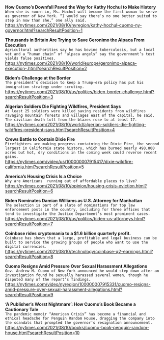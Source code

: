 **How Cuomo’s Downfall Paved the Way for Kathy Hochul to Make History**\
`When she is sworn in, Ms. Hochul will become the first woman to serve as governor of New York. “I would say there’s no one better suited to step in now than she,” one ally said.`\
https://nytimes.com/2021/08/10/nyregion/kathy-hochul-cuomo-ny-governor.html?searchResultPosition=1

**Thousands in Britain Are Trying to Save Geronimo the Alpaca From Execution**\
`Agricultural authorities say he has bovine tuberculosis, but a local vet and a “human chain” of “alpaca angels” say the government’s test yields false positives.`\
https://nytimes.com/2021/08/10/world/europe/geronimo-alpaca-execution-.html?searchResultPosition=2

**Biden’s Challenge at the Border**\
`The president’s decision to keep a Trump-era policy has put his immigration strategy under scrutiny.`\
https://nytimes.com/2021/08/10/us/politics/biden-border-challenge.html?searchResultPosition=3

**Algerian Soldiers Die Fighting Wildfires, President Says**\
`At least 25 soldiers were killed saving residents from wildfires ravaging mountain forests and villages east of the capital, he said. The civilian death toll from the blazes rose to at least 17.`\
https://nytimes.com/2021/08/10/world/algerian-soldiers-die-fighting-wildfires-president-says.html?searchResultPosition=4

**Crews Battle to Contain Dixie Fire**\
`Firefighters are making progress containing the Dixie Fire, the second largest in California state history, which has burned nearly 490,000 acres but hot, dry conditions in the coming week could reverse recent gains.`\
https://nytimes.com/video/us/100000007915417/dixie-wildfire-california.html?searchResultPosition=5

**America’s Housing Crisis Is a Choice**\
`Why are Americans  running out of affordable places to live?`\
https://nytimes.com/2021/08/10/opinion/housing-crisis-eviction.html?searchResultPosition=6

**Biden Nominates Damian Williams as U.S. Attorney for Manhattan**\
`The selection is part of a slate of nominations for top law enforcement posts in the country, including for three offices that tend to investigate the Justice Department’s most prominent cases.`\
https://nytimes.com/2021/08/10/us/politics/biden-us-attorneys.html?searchResultPosition=7

**Coinbase rides cryptomania to a $1.6 billion quarterly profit.**\
`Coinbase has shown that a large, profitable and legal business can be built to service the growing groups of people who want to use the digital currencies.`\
https://nytimes.com/2021/08/10/technology/coinbase-q2-earnings.html?searchResultPosition=8

**Cuomo Resigns Amid Pressure Over Sexual Harassment Allegations**\
`Gov. Andrew M. Cuomo of New York announced he would step down after an investigation found he sexually harassed several women, though he disputed many of the report’s findings.`\
https://nytimes.com/video/nyregion/100000007915331/cuomo-resigns-amid-pressure-over-sexual-harassment-allegations.html?searchResultPosition=9

**‘A Publisher’s Worst Nightmare’: How Cuomo’s Book Became a Cautionary Tale**\
`The pandemic memoir “American Crisis” has become a financial and ethical headache for Penguin Random House, dragging the company into the scandals that prompted the governor’s resignation announcement.`\
https://nytimes.com/2021/08/10/books/cuomo-book-penguin-random-house.html?searchResultPosition=10

